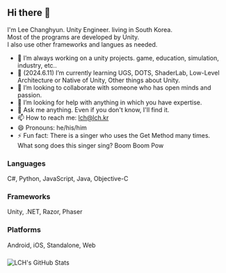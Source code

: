 ## Hi there 👋

I'm Lee Changhyun. Unity Engineer. living in South Korea.  
Most of the programs are developed by Unity.  
I also use other frameworks and langues as needed.

- 🔭 I’m always working on a unity projects. game, education, simulation, industry, etc..
- 🌱 (2024.6.11) I’m currently learning UGS, DOTS, ShaderLab, Low-Level Architecture or Native of Unity, Other things about Unity.
- 👯 I’m looking to collaborate with someone who has open minds and passion.
- 🤔 I’m looking for help with anything in which you have expertise.
- 💬 Ask me anything. Even if you don't know, I'll find it.
- 📫 How to reach me: lch@lch.kr
- 😄 Pronouns: he/his/him
- ⚡ Fun fact: There is a singer who uses the Get Method many times. What song does this singer sing? Boom Boom Pow

### Languages
C#, Python, JavaScript, Java, Objective-C

### Frameworks
Unity, .NET, Razor, Phaser

### Platforms
Android, iOS, Standalone, Web

###
![LCH's GitHub Stats](https://github-readme-stats.vercel.app/api?username=ckdgus4002&hide=[%22issues%22,%22contribs%22]&show_icons=true&title_color=fff&icon_color=79ff97&text_color=9f9f9f&bg_color=151515)

